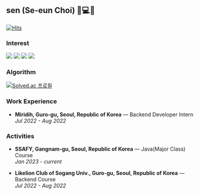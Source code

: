 
## sen (Se-eun Choi) 👩💻🔥

[![Hits](https://hits.seeyoufarm.com/api/count/incr/badge.svg?url=https%3A%2F%2Fgithub.com%2Fdahyen0o&count_bg=%233FBFB9&title_bg=%23555555&icon=&icon_color=%23E7E7E7&title=hits&edge_flat=true)](https://hits.seeyoufarm.com)

### Interest

<div align=left>
  <img src="https://img.shields.io/badge/springboot-6DB33F?style=for-the-badge&logo=springboot&logoColor=white">
  <img src="https://img.shields.io/badge/amazon ec2-FF9900?style=for-the-badge&logo=amazon-ec2&logoColor=white">
  <img src="https://img.shields.io/badge/mysql-4479A1?style=for-the-badge&logo=mysql&logoColor=white">
  <img src="https://img.shields.io/badge/Java-007396.svg?style=for-the-badge&logo=Java&logoColor=white">
</div>
  
### Algorithm

[![Solved.ac
프로필](http://mazassumnida.wtf/api/generate_badge?boj=seeunchoi99)](https://solved.ac/seeunchoi99)  

### Work Experience

- **Miridih,  Guro-gu, Seoul, Republic of Korea** — Backend Developer Intern <br/>
*Jul 2022 - Aug 2022*

### Activities

- **SSAFY, Gangnam-gu, Seoul, Republic of Korea** — Java(Major Class) Course <br/>
*Jan 2023 - current*

- **Likelion Club of Sogang Univ.,  Guro-gu, Seoul, Republic of Korea** — Backend Course <br/>
*Jul 2022 - Aug 2022*


